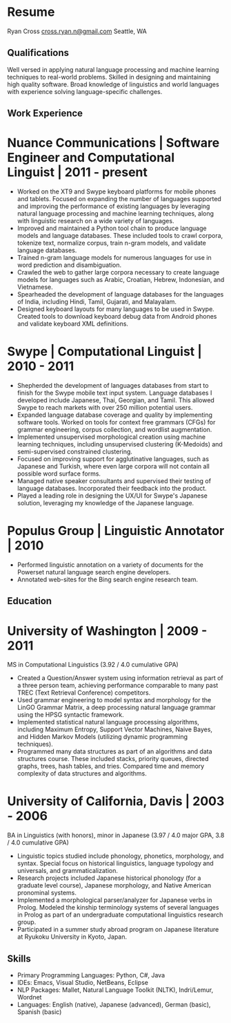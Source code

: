# Resume
Ryan Cross
cross.ryan.n@gmail.com
Seattle, WA

## Qualifications
Well versed in applying natural language processing and machine learning techniques to real-world problems.
Skilled in designing and maintaining high quality software.
Broad knowledge of linguistics and world languages with experience solving language-specific challenges.

## Work Experience
# Nuance Communications | Software Engineer and Computational Linguist | 2011 - present
* Worked on the XT9 and Swype keyboard platforms for mobile phones and tablets. Focused on expanding the number of languages supported and improving the performance of existing languages by leveraging natural language processing and machine learning techniques, along with linguistic research on a wide variety of languages.
* Improved and maintained a Python tool chain to produce language models and language databases. These included tools to crawl corpora, tokenize text, normalize corpus, train n-gram models, and validate language databases.
* Trained n-gram language models for numerous languages for use in word prediction and disambiguation.
* Crawled the web to gather large corpora necessary to create language models for languages such as Arabic, Croatian, Hebrew, Indonesian, and Vietnamese.
* Spearheaded the development of language databases for the languages of India, including Hindi, Tamil, Gujarati, and Malayalam.
* Designed keyboard layouts for many languages to be used in Swype. Created tools to download keyboard debug data from Android phones and validate keyboard XML definitions.

# Swype | Computational Linguist | 2010 - 2011
* Shepherded the development of languages databases from start to finish for the Swype mobile text input system. Language databases I developed include Japanese, Thai, Georgian, and Tamil. This allowed Swype to reach markets with over 250 million potential users.
* Expanded language database coverage and quality by implementing software tools. Worked on tools for context free grammars (CFGs) for grammar engineering, corpus collection, and wordlist augmentation.
* Implemented unsupervised morphological creation using machine learning techniques, including unsupervised clustering (K-Medoids) and semi-supervised constrained clustering.
* Focused on improving support for agglutinative languages, such as Japanese and Turkish, where even large corpora will not contain all possible word surface forms.
* Managed native speaker consultants and supervised their testing of language databases. Incorporated their feedback into the product.
* Played a leading role in designing the UX/UI for Swype's Japanese solution, leveraging my knowledge of the Japanese language.

# Populus Group | Linguistic Annotator | 2010
* Performed linguistic annotation on a variety of documents for the Powerset natural language search engine developers.
* Annotated web-sites for the Bing search engine research team.

## Education
# University of Washington | 2009 - 2011
MS in Computational Linguistics (3.92 / 4.0 cumulative GPA)
* Created a Question/Answer system using information retrieval as part of a three person team, achieving performance comparable to many past TREC (Text Retrieval Conference) competitors.
* Used grammar engineering to model syntax and morphology for the LinGO Grammar Matrix, a deep processing natural language grammar using the HPSG syntactic framework.
* Implemented statistical natural language processing algorithms, including Maximum Entropy, Support Vector Machines, Naive Bayes, and Hidden Markov Models (utilizing dynamic programming techniques).
* Programmed many data structures as part of an algorithms and data structures course. These included  stacks, priority queues, directed graphs, trees, hash tables, and tries. Compared time and memory complexity of data structures and algorithms.

# University of California, Davis | 2003 - 2006
BA in Linguistics (with honors), minor in Japanese (3.97 / 4.0 major GPA, 3.8 / 4.0 cumulative GPA)
* Linguistic topics studied include phonology, phonetics, morphology, and syntax. Special focus on historical linguistics, language typology and universals, and grammaticalization.
* Research projects included Japanese historical phonology (for a graduate level course), Japanese morphology, and Native American pronominal systems.
* Implemented a morphological parser/analyzer for Japanese verbs in Prolog. Modeled the kinship terminology systems of several languages in Prolog as part of an undergraduate computational linguistics research group.
* Participated in a summer study abroad program on Japanese literature at Ryukoku University in Kyoto, Japan.

## Skills
* Primary Programming Languages: Python, C#, Java
* IDEs: Emacs, Visual Studio, NetBeans, Eclipse
* NLP Packages: Mallet, Natural Language Toolkit (NLTK), Indri/Lemur, Wordnet
* Languages: English (native), Japanese (advanced), German (basic), Spanish (basic)
